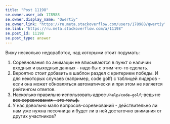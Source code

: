 ```yaml
---
title: "Post 11198"
se.owner.user_id: 178988
se.owner.display_name: "Qwertiy"
se.owner.link: "https://ru.meta.stackoverflow.com/users/178988/qwertiy"
se.link: "https://ru.meta.stackoverflow.com/a/11198"
se.post_id: 11198
se.post_type: answer
---
```

<p>Вижу несколько недоработок, над которыми стоит подумать:</p>
<ol>
<li>Соревнования по анимации не вписываются в пункт о наличии входных и выходных данных - надо бы с этим что-то сделать.</li>
<li>Вероятно стоит добавить в шаблон раздел с критерием победы. И для некоторых случаев (например, code golf) c таблицей лидеров - если она может обновляться автоматически и при этом не является рейтингом ответов.</li>
<li><s>Насколько правильно использовать адрес <code>/help/code-golf</code>, ведь не все соревнования - это гольф.</s></li>
<li>У нас довольно мало вопросов-соревнований - действительно ли нам уже нужна песочница и будет ли в ней достаточно внимания от других участников?</li>
</ol>
